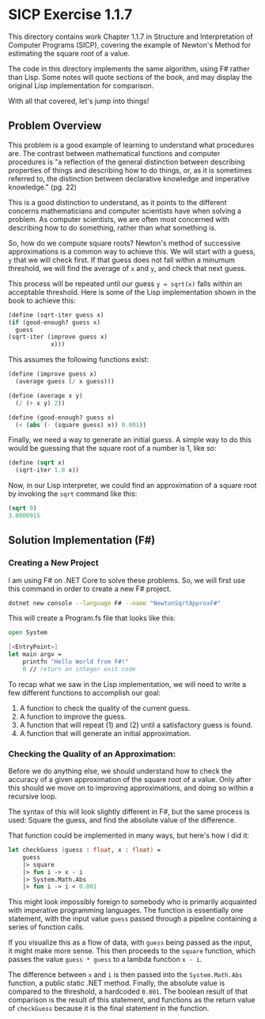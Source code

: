 # SICP Exercise 1.1.7

This directory contains work Chapter 1.1.7 in Structure and Interpretation
of Computer Programs (SICP), covering the example of Newton's Method for
estimating the square root of a value.

The code in this directory implements the same algorithm, using F# rather
than Lisp. Some notes will quote sections of the book, and may display the
original Lisp implementation for comparison.

With all that covered, let's jump into things!

## Problem Overview

This problem is a good example of learning to understand what procedures are.
The contrast between mathematical functions and computer procedures is "a
reflection of the general distinction between describing properties of things
and describing how to do things, or, as it is sometimes referred to, the
distinction between declarative knowledge and imperative knowledge." (pg. 22)

This is a good distinction to understand, as it points to the different
concerns mathematicians and computer scientists have when solving a problem.
As computer scientists, we are often most concerned with describing how to
do something, rather than what something is.

So, how do we compute square roots? Newton's method of successive
approximations is a common way to achieve this. We will start with a guess,
`y` that we will check first. If that guess does not fall within a minumum
threshold, we will find the average of `x` and `y`, and check that next guess.

This process will be repeated until our guess `y = sqrt(x)` falls within an
acceptable threshold. Here is some of the Lisp implementation shown in the
book to achieve this:

```lisp
(define (sqrt-iter guess x)
(if (good-enough? guess x)
  guess
(sqrt-iter (improve guess x)
            x)))
```

This assumes the following functions exist:

```lisp
(define (improve guess x)
  (average guess (/ x guess)))

(define (average x y)
  (/ (+ x y) 2))

(define (good-enough? guess x)
  (< (abs (- (square guess) x)) 0.001))
```

Finally, we need a way to generate an initial guess. A simple way to do this
would be guessing that the square root of a number is 1, like so:

```lisp
(define (sqrt x)
  (sqrt-iter 1.0 x))
```

Now, in our Lisp interpreter, we could find an approximation of a square root
by invoking the `sqrt` command like this:

```lisp
(sqrt 9)
3.0000915
```

## Solution Implementation (F#)

### Creating a New Project

I am using F# on .NET Core to solve these problems. So, we will first use this
command in order to create a new F# project.

```bash
dotnet new console --language F# --name "NewtonSqrtApproxF#"
```

This will create a Program.fs file that looks like this:


```fsharp
open System

[<EntryPoint>]
let main argv =
    printfn "Hello World from F#!"
    0 // return an integer exit code

```

To recap what we saw in the Lisp implementation, we will need to write
a few different functions to accomplish our goal:

1.  A function to check the quality of the current guess.
2.  A function to improve the guess.
3.  A function that will repeat (1) and (2) until a satisfactory guess is found.
4.  A function that will generate an initial approximation.

### Checking the Quality of an Approximation:

Before we do anything else, we should understand how to check the accuracy of
a given approximation of the square root of a value. Only after this should we
move on to improving approximations, and doing so within a recursive loop.

The syntax of this will look slightly different in F#, but the same process
is used: Square the guess, and find the absolute value of the difference.

That function could be implemented in many ways, but here's how I did it:

```fsharp
let checkGuess (guess : float, x : float) =
    guess
    |> square
    |> fun i -> x - i
    |> System.Math.Abs
    |> fun i -> i < 0.001
```

This might look impossibly foreign to somebody who is primarily acquainted
with imperative programming languages. The function is essentially one
statement, with the input value `guess` passed through a pipeline containing
a series of function calls.

If you visualize this as a flow of data, with `guess` being passed as the
input, it might make more sense. This then proceeds to the `square` function,
which passes the value `guess * guess` to a lambda function `x - i`.

The difference between `x` and `i` is then passed into the `System.Math.Abs`
function, a public static .NET method. Finally, the absolute value is compared
to the threshold, a hardcoded `0.001`. The boolean result of that comparison
is the result of this statement, and functions as the return value of
`checkGuess` because it is the final statement in the function.
